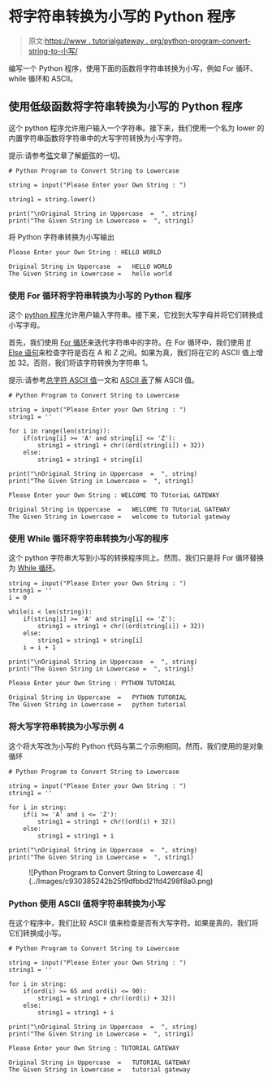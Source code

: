 # 将字符串转换为小写的 Python 程序

> 原文:[https://www . tutorialgateway . org/python-program-convert-string-to-小写/](https://www.tutorialgateway.org/python-program-to-convert-string-to-lowercase/)

编写一个 Python 程序，使用下面的函数将字符串转换为小写，例如 For 循环、while 循环和 ASCII。

## 使用低级函数将字符串转换为小写的 Python 程序

这个 python 程序允许用户输入一个字符串。接下来，我们使用一个名为 lower 的内置字符串函数将字符串中的大写字符转换为小写字符。

提示:请参考[弦](https://www.tutorialgateway.org/python-string/)文章了解[蟒](https://www.tutorialgateway.org/python-tutorial/)弦的一切。

```
# Python Program to Convert String to Lowercase

string = input("Please Enter your Own String : ")

string1 = string.lower()

print("\nOriginal String in Uppercase  =  ", string)
print("The Given String in Lowercase =  ", string1)
```

将 Python 字符串转换为小写输出

```
Please Enter your Own String : HELLO WORLD

Original String in Uppercase  =   HELLO WORLD
The Given String in Lowercase =   hello world
```

### 使用 For 循环将字符串转换为小写的 Python 程序

这个 [python 程序](https://www.tutorialgateway.org/python-programming-examples/)允许用户输入字符串。接下来，它找到大写字母并将它们转换成小写字母。

首先，我们使用 [For 循环](https://www.tutorialgateway.org/python-for-loop/)来迭代字符串中的字符。在 For 循环中，我们使用 [If Else 语句](https://www.tutorialgateway.org/python-if-else/)来检查字符是否在 A 和 Z 之间。如果为真，我们将在它的 ASCII 值上增加 32。否则，我们将该字符转换为字符串 1。

提示:请参考[总字符 ASCII 值](https://www.tutorialgateway.org/python-program-to-find-ascii-value-of-total-characters-in-a-string/)一文和 [ASCII 表](https://www.tutorialgateway.org/ascii-table/)了解 ASCII 值。

```
# Python Program to Convert String to Lowercase

string = input("Please Enter your Own String : ")
string1 = ''

for i in range(len(string)):
    if(string[i] >= 'A' and string[i] <= 'Z'):
        string1 = string1 + chr((ord(string[i]) + 32))
    else:
        string1 = string1 + string[i]

print("\nOriginal String in Uppercase  =  ", string)
print("The Given String in Lowercase =  ", string1)
```

```
Please Enter your Own String : WELCOME TO TUtoriaL GATEWAY

Original String in Uppercase  =   WELCOME TO TUtoriaL GATEWAY
The Given String in Lowercase =   welcome to tutorial gateway
```

### 使用 While 循环将字符串转换为小写的程序

这个 python 字符串大写到小写的转换程序同上。然而，我们只是将 For 循环替换为 [While 循环](https://www.tutorialgateway.org/python-while-loop/)。

```
string = input("Please Enter your Own String : ")
string1 = ''
i = 0

while(i < len(string)):
    if(string[i] >= 'A' and string[i] <= 'Z'):
        string1 = string1 + chr((ord(string[i]) + 32))
    else:
        string1 = string1 + string[i]
    i = i + 1

print("\nOriginal String in Uppercase  =  ", string)
print("The Given String in Lowercase =  ", string1)
```

```
Please Enter your Own String : PYTHON TUTORIAL

Original String in Uppercase  =   PYTHON TUTORIAL
The Given String in Lowercase =   python tutorial
```

### 将大写字符串转换为小写示例 4

这个将大写改为小写的 Python 代码与第二个示例相同。然而，我们使用的是对象循环

```
# Python Program to Convert String to Lowercase

string = input("Please Enter your Own String : ")
string1 = ''

for i in string:
    if(i >= 'A' and i <= 'Z'):
        string1 = string1 + chr((ord(i) + 32))
    else:
        string1 = string1 + i

print("\nOriginal String in Uppercase  =  ", string)
print("The Given String in Lowercase =  ", string1)
```

<figure class="wp-block-image">![Python Program to Convert String to Lowercase 4](../Images/c930385242b25f9dfbbd21fd4298f8a0.png)</figure>

### Python 使用 ASCII 值将字符串转换为小写

在这个程序中，我们比较 ASCII 值来检查是否有大写字符。如果是真的，我们将它们转换成小写。

```
# Python Program to Convert String to Lowercase

string = input("Please Enter your Own String : ")
string1 = ''

for i in string:
    if(ord(i) >= 65 and ord(i) <= 90):
        string1 = string1 + chr((ord(i) + 32))
    else:
        string1 = string1 + i

print("\nOriginal String in Uppercase  =  ", string)
print("The Given String in Lowercase =  ", string1)
```

```
Please Enter your Own String : TUTORIAL GATEWAY

Original String in Uppercase  =   TUTORIAL GATEWAY
The Given String in Lowercase =   tutorial gateway
```